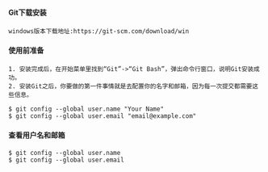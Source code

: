 #### Git下载安装
    windows版本下载地址:https://git-scm.com/download/win

#### 使用前准备
    1. 安装完成后，在开始菜单里找到“Git”->“Git Bash”，弹出命令行窗口，说明Git安装成功。
    2. 安装Git之后，你要做的第一件事情就是去配置你的名字和邮箱，因为每一次提交都需要这些信息。
```
$ git config --global user.name "Your Name"
$ git config --global user.email "email@example.com"

```



#### 查看用户名和邮箱

```shell
$ git config --global user.name 
$ git config --global user.email 
```

